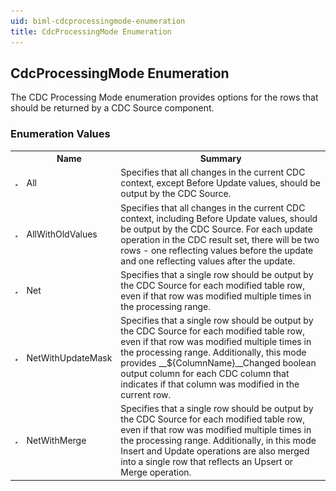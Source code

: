 ```yaml
---
uid: biml-cdcprocessingmode-enumeration
title: CdcProcessingMode Enumeration
---
```


## CdcProcessingMode Enumeration

<div class="LanguageSummary"><div class ="SummaryItem">The CDC Processing Mode enumeration provides options for the rows that should be returned by a CDC Source component.</div></div>
<div class="EnumValueGroup">

### Enumeration Values

<table id="EnumValue" class="MemberList"><tbody><tr><th class="MemberTypeIconColumnHeader">&nbsp;</th><th class="MemberNameColumnHeader">Name</th><th class="MemberSummaryColumnHeader">Summary</th></tr><tr class="cd0"><td align="center" class="MemberTypeIcon"><img src="enumValue.png"></img></td><td class="MemberName">All</td><td class="MemberSummary"><div class ="SummaryItem">Specifies that all changes in the current CDC context, except Before Update values, should be output by the CDC Source.</div></td></tr><tr class="cd1"><td align="center" class="MemberTypeIcon"><img src="enumValue.png"></img></td><td class="MemberName">AllWithOldValues</td><td class="MemberSummary"><div class ="SummaryItem">Specifies that all changes in the current CDC context, including Before Update values, should be output by the CDC Source.  For each update operation in the CDC result set, there will be two rows - one reflecting values before the update and one reflecting values after the update.</div></td></tr><tr class="cd0"><td align="center" class="MemberTypeIcon"><img src="enumValue.png"></img></td><td class="MemberName">Net</td><td class="MemberSummary"><div class ="SummaryItem">Specifies that a single row should be output by the CDC Source for each modified table row, even if that row was modified multiple times in the processing range.</div></td></tr><tr class="cd1"><td align="center" class="MemberTypeIcon"><img src="enumValue.png"></img></td><td class="MemberName">NetWithUpdateMask</td><td class="MemberSummary"><div class ="SummaryItem">Specifies that a single row should be output by the CDC Source for each modified table row, even if that row was modified multiple times in the processing range.  Additionally, this mode provides __${ColumnName}__Changed boolean output column for each CDC column that indicates if that column was modified in the current row.</div></td></tr><tr class="cd0"><td align="center" class="MemberTypeIcon"><img src="enumValue.png"></img></td><td class="MemberName">NetWithMerge</td><td class="MemberSummary"><div class ="SummaryItem">Specifies that a single row should be output by the CDC Source for each modified table row, even if that row was modified multiple times in the processing range.   Additionally, in this mode Insert and Update operations are also merged into a single row that reflects an Upsert or Merge operation.</div></td></tr></tbody></table>
</div>